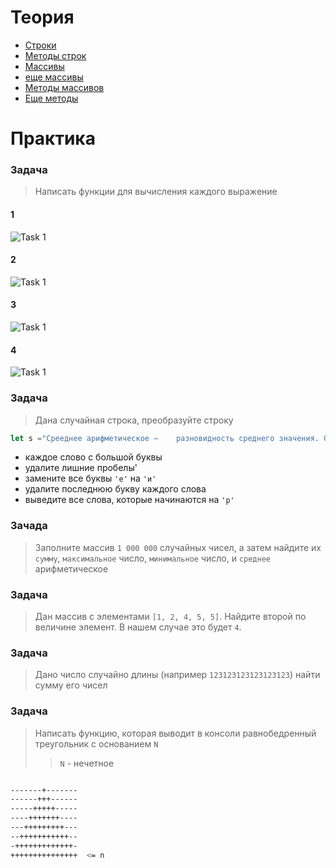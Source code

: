  # Теория

 - [Строки](https://learn.javascript.ru/string)
 - [Методы строк](https://developer.mozilla.org/ru/docs/Web/JavaScript/Reference/Global_Objects/String)
 - [Массивы](https://learn.javascript.ru/array)
 - [еще массивы](https://professorweb.ru/my/javascript/js_theory/level1/1_10.php)
 - [Методы массивов](https://learn.javascript.ru/array-methods)
 - [Еще методы](https://developer.mozilla.org/ru/docs/Web/JavaScript/Reference/Global_Objects/Array)


# Практика

### Задача
 > Написать функции для вычисления каждого выражение
#### 1

![Task 1](/data/formula/1.png)

#### 2

![Task 1](/data/formula/2.png)

#### 3

![Task 1](/data/formula/3.png)

#### 4

![Task 1](/data/formula/4.png)


### Задача 

> Дана случайная строка, преобразуйте строку
```javascript
let s ="Срееднее арифметическое —    разновидность среднего значения. Определяется как число, равное     сумме всех чисел множества, делённой на     их количество. Является    одной из наиболее распространённых мер центральной тенденции"
 ```
- каждое слово с большой буквы
- удалите лишние пробелы'
- замените все буквы `'e'` на `'и'`
- удалите последнюю букву каждого слова
- выведите все слова, которые начинаются на `'р'`

### Зачада

> Заполните массив `1 000 000` случайных чисел, а затем найдите их `сумму`, `максимальное` число, `минимальное` число, и `среднее` арифметическое 

### Задача

> Дан массив с элементами `[1, 2, 4, 5, 5]`. Найдите второй по величине элемент. В нашем случае это будет `4`.

### Задача
> Дано число случайно длины (например `123123123123123123`) найти сумму его чисел

### Задача 

>Написать функцию, которая выводит в консоли равнобедренный треугольник с основанием `N`
>> `N` - нечетное

```bash

-------+-------
------+++------
-----+++++-----
----+++++++----
---+++++++++---
--+++++++++++--
-+++++++++++++-
+++++++++++++++  <= n
```


